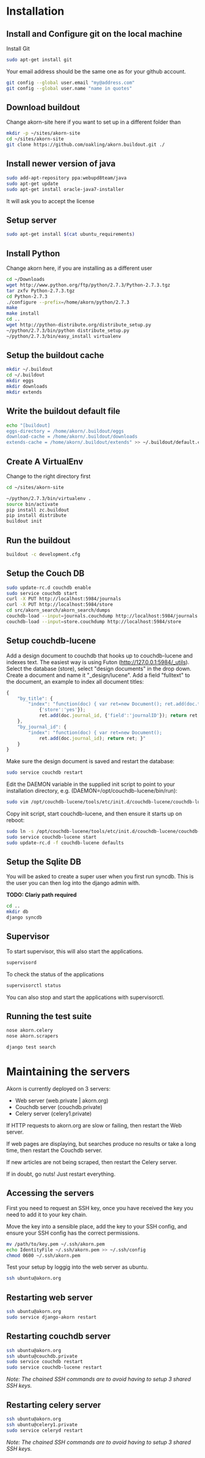 Installation
============

Install and Configure git on the local machine
----------------------------------------------
Install Git
```bash
sudo apt-get install git
```

Your email address should be the same one as for your github account.
```bash
git config --global user.email "my@address.com"
git config --global user.name "name in quotes"
```

Download buildout
-----------------

Change akorn-site here if you want to set up in a different folder than <akorn-site>

```bash
mkdir -p ~/sites/akorn-site
cd ~/sites/akorn-site
git clone https://github.com/oakling/akorn.buildout.git ./
```

Install newer version of java
-----------------------------

```bash
sudo add-apt-repository ppa:webupd8team/java
sudo apt-get update
sudo apt-get install oracle-java7-installer
```

It will ask you to accept the license

Setup server
------------

```bash
sudo apt-get install $(cat ubuntu_requirements)
```

Install Python
--------------

Change akorn here, if you are installing as a different user

```bash
cd ~/Downloads
wget http://www.python.org/ftp/python/2.7.3/Python-2.7.3.tgz
tar zxfv Python-2.7.3.tgz
cd Python-2.7.3
./configure --prefix=/home/akorn/python/2.7.3
make
make install
cd ..
wget http://python-distribute.org/distribute_setup.py
~/python/2.7.3/bin/python distribute_setup.py
~/python/2.7.3/bin/easy_install virtualenv
```

Setup the buildout cache
------------------------

```bash
mkdir ~/.buildout
cd ~/.buildout
mkdir eggs
mkdir downloads
mkdir extends
```

Write the buildout default file
-------------------------------
```bash
echo "[buildout]
eggs-directory = /home/akorn/.buildout/eggs
download-cache = /home/akorn/.buildout/downloads
extends-cache = /home/akorn/.buildout/extends" >> ~/.buildout/default.cfg
```

Create A VirtualEnv
-------------------

Change to the right directory first

```bash
cd ~/sites/akorn-site
```

```bash
~/python/2.7.3/bin/virtualenv .
source bin/activate
pip install zc.buildout
pip install distribute
buildout init
```

Run the buildout
----------------

```bash
buildout -c development.cfg
```

Setup the Couch DB
------------------

```bash
sudo update-rc.d couchdb enable
sudo service couchdb start
curl -X PUT http://localhost:5984/journals
curl -X PUT http://localhost:5984/store
cd src/akorn_search/akorn_search/dumps
couchdb-load --input=journals.couchdump http://localhost:5984/journals
couchdb-load --input=store.couchdump http://localhost:5984/store
```

Setup couchdb-lucene
--------------------

Add a design document to couchdb that hooks up to couchdb-lucene and indexes text. The easiest way
is using Futon (http://127.0.0.1:5984/_utils). Select the database (store), select
"design documents" in the drop down. Create a document and name it "_design/lucene". Add a field
"fulltext" to the document, an example to index all document titles:

```js
{
    "by_title": {
        "index": "function(doc) { var ret=new Document(); ret.add(doc.title,
            {'store':'yes'});
            ret.add(doc.journal_id, {'field':'journalID'}); return ret; }"
    },
    "by_journal_id": {
        "index": "function(doc) { var ret=new Document();
            ret.add(doc.journal_id); return ret; }"
    }
}
```

Make sure the design document is saved and restart the database:
```bash
sudo service couchdb restart
```

Edit the DAEMON variable in the supplied init script to point to your
installation directory, e.g. (DAEMON=/opt/couchdb-lucene/bin/run):
```bash
sudo vim /opt/couchdb-lucene/tools/etc/init.d/couchdb-lucene/couchdb-lucene
```

Copy init script, start couchdb-lucene, and then ensure it starts up on reboot: 
```bash
sudo ln -s /opt/couchdb-lucene/tools/etc/init.d/couchdb-lucene/couchdb-lucene /etc/init.d/
sudo service couchdb-lucene start
sudo update-rc.d -f couchdb-lucene defaults
```

Setup the Sqlite DB
-------------------

You will be asked to create a super user when you first run syncdb. This is the user you can then log into the django admin with.

**TODO: Clariy path required**

```bash
cd ..
mkdir db
django syncdb
```

Supervisor
----------

To start supervisor, this will also start the applications.

```bash
supervisord
```

To check the status of the applications

```bash
supervisorctl status
```

You can also stop and start the applications with supervisorctl.


Running the test suite
----------------------

```bash
nose akorn.celery
nose akorn.scrapers

django test search
```

Maintaining the servers
=======================

Akorn is currently deployed on 3 servers:
* Web server (web.private | akorn.org)
* Couchdb server (couchdb.private)
* Celery server (celery1.private)

If HTTP requests to akorn.org are slow or failing, then restart the Web server.

If web pages are displaying, but searches produce no results or take a long time, then restart the Couchdb server.

If new articles are not being scraped, then restart the Celery server.

If in doubt, go nuts! Just restart everything.

Accessing the servers
---------------------

First you need to request an SSH key, once you have received
the key you need to add it to your key chain.

Move the key into a sensible place, add the key to your SSH
config, and ensure your SSH config has the correct permissions.
```bash
mv /path/to/key.pem ~/.ssh/akorn.pem
echo IdentityFile ~/.ssh/akorn.pem >> ~/.ssh/config
chmod 0600 ~/.ssh/akorn.pem
```

Test your setup by loggig into the web server as ubuntu.
```bash
ssh ubuntu@akorn.org
```

Restarting web server
---------------------
```bash
ssh ubuntu@akorn.org
sudo service django-akorn restart
```

Restarting couchdb server
-------------------------
```bash
ssh ubuntu@akorn.org
ssh ubuntu@couchdb.private
sudo service couchdb restart
sudo service couchdb-lucene restart
```
_Note: The chained SSH commands are to avoid having to setup 3 shared SSH keys._

Restarting celery server
------------------------
```bash
ssh ubuntu@akorn.org
ssh ubuntu@celery1.private
sudo service celeryd restart
```
_Note: The chained SSH commands are to avoid having to setup 3 shared SSH keys._
